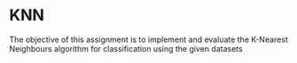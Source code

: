 # KNN
The objective of this assignment is to implement and evaluate the K-Nearest Neighbours algorithm for classification using the given datasets
